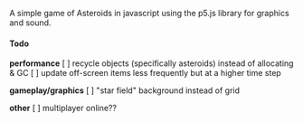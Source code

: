 A simple game of Asteroids in javascript using the p5.js library for graphics and sound.

#### Todo

**performance**
[ ] recycle objects (specifically asteroids) instead of allocating & GC
[ ] update off-screen items less frequently but at a higher time step

**gameplay/graphics**
[ ] "star field" background instead of grid

**other**
[ ] multiplayer online??